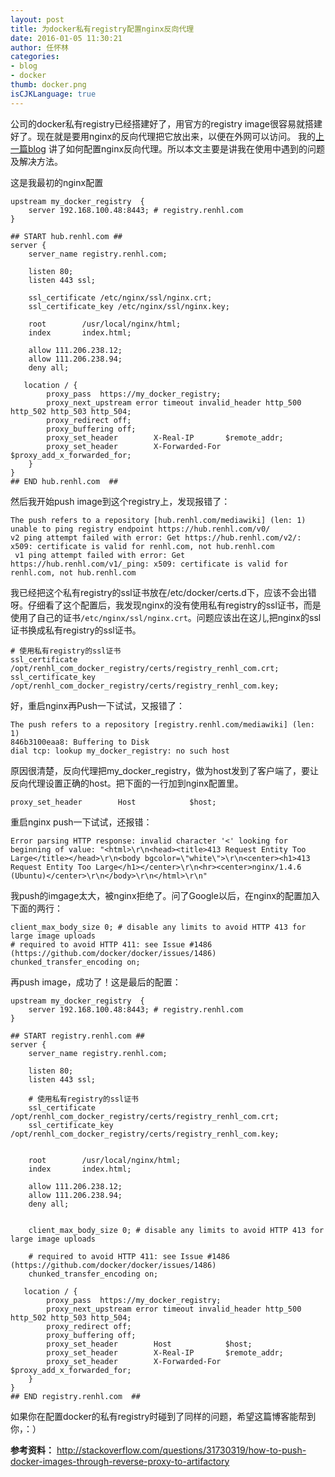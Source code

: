 ```yaml
---
layout: post
title: 为docker私有registry配置nginx反向代理
date: 2016-01-05 11:30:21
author: 任怀林
categories:
- blog
- docker
thumb: docker.png
isCJKLanguage: true
---
```



公司的docker私有registry已经搭建好了，用官方的registry image很容易就搭建好了。现在就是要用nginx的反向代理把它放出来，以便在外网可以访问。
我的[上一篇blog](http://www.renhl.com/blog/docker/nginx-ssl-reverse-proxy/) 讲了如何配置nginx反向代理。所以本文主要是讲我在使用中遇到的问题及解决方法。


这是我最初的nginx配置

```nginx
upstream my_docker_registry  {
    server 192.168.100.48:8443; # registry.renhl.com
}

## START hub.renhl.com ##
server {
    server_name registry.renhl.com;

    listen 80;
    listen 443 ssl;

    ssl_certificate /etc/nginx/ssl/nginx.crt;
    ssl_certificate_key /etc/nginx/ssl/nginx.key;

    root        /usr/local/nginx/html;
    index       index.html;

    allow 111.206.238.12;
    allow 111.206.238.94;
    deny all;

   location / {
        proxy_pass  https://my_docker_registry;
        proxy_next_upstream error timeout invalid_header http_500 http_502 http_503 http_504;
        proxy_redirect off;
        proxy_buffering off;
        proxy_set_header        X-Real-IP       $remote_addr;
        proxy_set_header        X-Forwarded-For $proxy_add_x_forwarded_for;
    }
}
## END hub.renhl.com  ##
```

然后我开始push image到这个registry上，发现报错了：

```
The push refers to a repository [hub.renhl.com/mediawiki] (len: 1)
unable to ping registry endpoint https://hub.renhl.com/v0/
v2 ping attempt failed with error: Get https://hub.renhl.com/v2/: x509: certificate is valid for renhl.com, not hub.renhl.com
 v1 ping attempt failed with error: Get https://hub.renhl.com/v1/_ping: x509: certificate is valid for renhl.com, not hub.renhl.com
```
我已经把这个私有registry的ssl证书放在/etc/docker/certs.d下，应该不会出错呀。仔细看了这个配置后，我发现nginx的没有使用私有registry的ssl证书，而是使用了自己的证书`/etc/nginx/ssl/nginx.crt`。问题应该出在这儿,把nginx的ssl证书换成私有registry的ssl证书。

``` nginx
# 使用私有registry的ssl证书
ssl_certificate /opt/renhl_com_docker_registry/certs/registry_renhl_com.crt;
ssl_certificate_key /opt/renhl_com_docker_registry/certs/registry_renhl_com.key;
```

好，重启nginx再Push一下试试，又报错了：

```
The push refers to a repository [registry.renhl.com/mediawiki] (len: 1)
846b3100eaa8: Buffering to Disk
dial tcp: lookup my_docker_registry: no such host
```

原因很清楚，反向代理把my_docker_registry，做为host发到了客户端了，要让反向代理设置正确的host。把下面的一行加到nginx配置里。

``` nginx
proxy_set_header        Host            $host;
```

重启nginx push一下试试，还报错：

```
Error parsing HTTP response: invalid character '<' looking for beginning of value: "<html>\r\n<head><title>413 Request Entity Too Large</title></head>\r\n<body bgcolor=\"white\">\r\n<center><h1>413 Request Entity Too Large</h1></center>\r\n<hr><center>nginx/1.4.6 (Ubuntu)</center>\r\n</body>\r\n</html>\r\n"
```

我push的imgage太大，被nginx拒绝了。问了Google以后，在nginx的配置加入下面的两行：

```nginx
client_max_body_size 0; # disable any limits to avoid HTTP 413 for large image uploads
# required to avoid HTTP 411: see Issue #1486 (https://github.com/docker/docker/issues/1486)
chunked_transfer_encoding on;
```

再push image，成功了！这是最后的配置：

```nginx
upstream my_docker_registry  {
    server 192.168.100.48:8443; # registry.renhl.com
}

## START registry.renhl.com ##
server {
    server_name registry.renhl.com;

    listen 80;
    listen 443 ssl;

    # 使用私有registry的ssl证书
    ssl_certificate /opt/renhl_com_docker_registry/certs/registry_renhl_com.crt;
    ssl_certificate_key /opt/renhl_com_docker_registry/certs/registry_renhl_com.key;


    root        /usr/local/nginx/html;
    index       index.html;

    allow 111.206.238.12;
    allow 111.206.238.94;
    deny all;


    client_max_body_size 0; # disable any limits to avoid HTTP 413 for large image uploads

    # required to avoid HTTP 411: see Issue #1486 (https://github.com/docker/docker/issues/1486)
    chunked_transfer_encoding on;

   location / {
        proxy_pass  https://my_docker_registry;
        proxy_next_upstream error timeout invalid_header http_500 http_502 http_503 http_504;
        proxy_redirect off;
        proxy_buffering off;
        proxy_set_header        Host            $host;
        proxy_set_header        X-Real-IP       $remote_addr;
        proxy_set_header        X-Forwarded-For $proxy_add_x_forwarded_for;
    }
}
## END registry.renhl.com  ##
```

如果你在配置docker的私有registry时碰到了同样的问题，希望这篇博客能帮到你，：）


**参考资料：**
http://stackoverflow.com/questions/31730319/how-to-push-docker-images-through-reverse-proxy-to-artifactory
